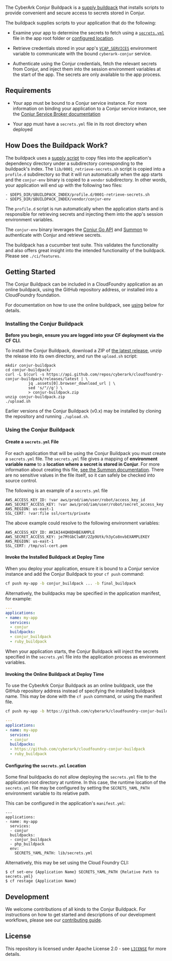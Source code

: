 The CyberArk Conjur Buildpack is a [supply buildpack](https://docs.cloudfoundry.org/buildpacks/understand-buildpacks.html#supply-script) that installs scripts to provide convenient and secure access to secrets stored in Conjur.

The buildpack supplies scripts to your application that do the following:

+ Examine your app to determine the secrets to fetch using a [`secrets.yml`](https://cyberark.github.io/summon/#secrets.yml) file in the app root folder or [configured location](#secrets_yaml).

+ Retrieve credentials stored in your app's [`VCAP_SERVICES`](https://docs.run.pivotal.io/devguide/deploy-apps/environment-variable.html#VCAP-SERVICES) environment variable to communicate with the bound `cyberark-conjur` service.

+ Authenticate using the Conjur credentials, fetch the relevant secrets from Conjur, and inject them into the session environment variables at the start of the app. The secrets are only available to the app process.

## Requirements

+ Your app must be bound to a Conjur service instance. For more information on binding your application to a Conjur service instance, see the [Conjur Service Broker documentation](https://github.com/cyberark/conjur-service-broker#bind-your-application-to-the-conjur-service)

+ Your app must have a `secrets.yml` file in its root directory when deployed

## How Does the Buildpack Work?

The buildpack uses a [supply script](https://docs.cloudfoundry.org/buildpacks/understand-buildpacks.html#supply-script) to copy files into the application's dependency directory under a subdirectory corresponding to the buildpack's index. The `lib/0001_retrieve-secrets.sh` script is copied into a `profile.d` subdirectory so that it will run automatically when the app starts and the `conjur-env` binary is copied to a `vendor` subdirectory. In other words, your application will end up with the following two files:

```
- $DEPS_DIR/$BUILDPACK_INDEX/profile.d/0001-retrieve-secrets.sh
- $DEPS_DIR/$BUILDPACK_INDEX/vendor/conjur-env
```

The `profile.d` script is run automatically when the application starts and is responsible for retrieving secrets and injecting them into the app's session environment variables.

The `conjur-env` binary leverages the [Conjur Go API](https://github.com/cyberark/conjur-api-go) and [Summon](https://github.com/cyberark/summon)
to authenticate with Conjur and retrieve secrets.

The buildpack has a cucumber test suite. This validates the functionality and also offers great insight into the intended functionality of the buildpack. Please see `./ci/features`.

## Getting Started

The Conjur Buildpack can be included in a CloudFoundry application as an online buildpack, using the
GitHub repository address, or installed into a CloudFoundry foundation.

For documentation on how to use the online buildpack, see [using](#online) below for details.

### Installing the Conjur Buildpack

**Before you begin, ensure you are logged into your CF deployment via the CF CLI.**

To install the Conjur Buildpack, download a ZIP of [the latest release](https://github.com/cyberark/cloudfoundry-conjur-buildpack/releases),
unzip the release into its own directory, and run the `upload.sh` script:
```
mkdir conjur-buildpack
cd conjur-buildpack/
curl -L $(curl -s https://api.github.com/repos/cyberark/cloudfoundry-conjur-buildpack/releases/latest | \
          jq .assets[0].browser_download_url | \
          sed 's/"//g') \
          > conjur-buildpack.zip
unzip conjur-buildpack.zip
./upload.sh
```

Earlier versions of the Conjur Buildpack (v0.x) may be installed by cloning the repository and running `./upload.sh`.

### Using the Conjur Buildpack

#### Create a `secrets.yml` File

For each application that will be using the Conjur Buildpack you must create a `secrets.yml` file. The `secrets.yml` file gives a mapping of **environment variable name** to a **location where a secret is stored in Conjur**. For more information about creating this file, [see the Summon documentation](https://cyberark.github.io/summon/#secrets.yml). There are no sensitive values in the file itself, so it can safely be checked into source control.

The following is an example of a `secrets.yml` file

```
AWS_ACCESS_KEY_ID: !var aws/prod/iam/user/robot/access_key_id
AWS_SECRET_ACCESS_KEY: !var aws/prod/iam/user/robot/secret_access_key
AWS_REGION: us-east-1
SSL_CERT: !var:file ssl/certs/private
```

The above example could resolve to the following environment variables:

```
AWS_ACCESS_KEY_ID: AKIAI44QH8DHBEXAMPLE
AWS_SECRET_ACCESS_KEY: je7MtGbClwBF/2Zp9Utk/h3yCo8nvbEXAMPLEKEY
AWS_REGION: us-east-1
SSL_CERT: /tmp/ssl-cert.pem
```

#### Invoke the Installed Buildpack at Deploy Time

When you deploy your application, ensure it is bound to a Conjur service instance and add the Conjur Buildpack to your `cf push` command:

```sh
cf push my-app -b conjur_buildpack ... -b final_buildpack
```

Alternatively, the buildpacks may be specified in the application manifest, for example:

```yaml
---
applications:
- name: my-app
  services:
  - conjur
  buildpacks:
  - conjur_buildpack
  - ruby_buildpack
```

When your application starts, the Conjur Buildpack will inject the secrets specified in the `secrets.yml` file into the application process as environment variables.

#### <a name="online"></a> Invoking the Online Buildpack at Deploy Time

To use the CyberArk Conjur Buildpack as an online buildpack, use the GitHub repository address
instead of specifying the installed buildpack name. This may be done with the `cf push` command,
or using the manifest file.

```sh
cf push my-app -b https://github.com/cyberark/cloudfoundry-conjur-buildpack ... -b final_buildpack
```

```yaml
---
applications:
- name: my-app
  services:
  - conjur
  buildpacks:
  - https://github.com/cyberark/cloudfoundry-conjur-buildpack
  - ruby_buildpack
```

#### <a name="secrets_yaml"></a> Configuring the `secrets.yml` Location

Some final buildpacks do not allow deploying the `secrets.yml` file to the application
root directory at runtime. In this case, the runtime location of the `secrets.yml`
file may be configured by setting the `SECRETS_YAML_PATH` environment variable to
its relative path.

This can be configured in the application's `manifest.yml`:
```
---
applications:
- name: my-app
  services:
  - conjur
  buildpacks:
  - conjur_buildpack
  - php_buildpack
  env:
    SECRETS_YAML_PATH: lib/secrets.yml
```

Alternatively, this may be set using the Cloud Foundry CLI:
```
$ cf set-env {Application Name} SECRETS_YAML_PATH {Relative Path to secrets.yml}
$ cf restage {Application Name}
```

## Development

We welcome contributions of all kinds to the Conjur Buildpack. For instructions on
how to get started and descriptions of our development workflows, please see our
[contributing guide](CONTRIBUTING.md). 

## License

This repository is licensed under Apache License 2.0 - see [`LICENSE`](LICENSE) for more details.
